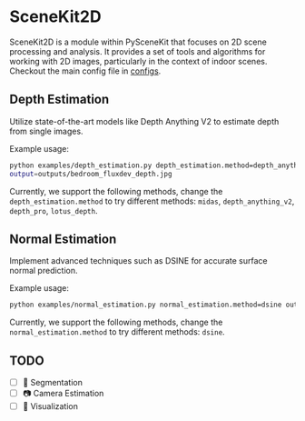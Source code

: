 # SceneKit2D

SceneKit2D is a module within PySceneKit that focuses on 2D scene processing and analysis. It provides a set of tools and algorithms for working with 2D images, particularly in the context of indoor scenes. Checkout the main config file in [configs](./configs/scenekit2d.yaml).

## Depth Estimation

Utilize state-of-the-art models like Depth Anything V2 to estimate depth from single images.

Example usage:

```bash
python examples/depth_estimation.py depth_estimation.method=depth_anything_v2 input=examples/data/bedroom_fluxdev.jpg
output=outputs/bedroom_fluxdev_depth.jpg
```
Currently, we support the following methods, change the `depth_estimation.method` to try different methods: `midas`, `depth_anything_v2`, `depth_pro`, `lotus_depth`.

## Normal Estimation

Implement advanced techniques such as DSINE for accurate surface normal prediction.

Example usage:

```bash
python examples/normal_estimation.py normal_estimation.method=dsine output=outputs/bedroom_fluxdev_normal.jpg
```

Currently, we support the following methods, change the `normal_estimation.method` to try different methods: `dsine`.

## TODO

- [ ] 🧩 Segmentation
- [ ] 📷 Camera Estimation
- [ ] 🎨 Visualization
